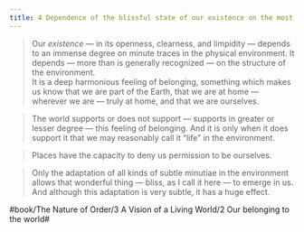 ```yaml
---
title: 4 Dependence of the blissful state of our existence on the most ordinary quality in our surroundings
---
```


> Our *existence* — in its openness, clearness, and limpidity — depends to an immense degree on minute traces in the physical environment. It depends — more than is generally recognized — on the structure of the environment.  
> It is a deep harmonious feeling of belonging, something which makes us know that we are part of the Earth, that we are at home — wherever we are — truly at home, and that we are ourselves.  

> The world supports or does not support — supports in greater or lesser degree — this feeling of belonging. And it is only when it does support it that we may reasonably call it “life” in the environment.  

> Places have the capacity to deny us permission to be ourselves.  

> Only the adaptation of all kinds of subtle minutiae in the environment allows that wonderful thing — bliss, as I call it here — to emerge in us. And although this adaptation is very subtle, it has a huge effect.  

#book/The Nature of Order/3 A Vision of a Living World/2 Our belonging to the world#